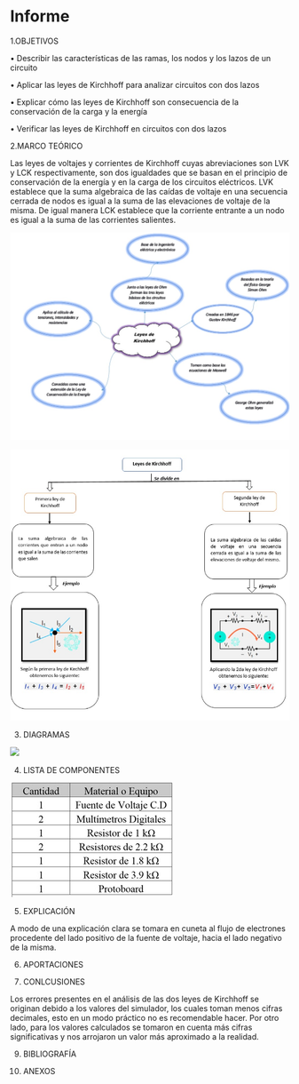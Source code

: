 # Informe
1.OBJETIVOS 
 
•	Describir las características de las ramas, los nodos y los lazos de un circuito  

•	Aplicar las leyes de Kirchhoff  para analizar circuitos con dos lazos  

•	Explicar cómo las leyes de Kirchhoff son consecuencia de la conservación de la carga y la energía

•	Verificar las leyes de Kirchhoff en circuitos con dos lazos


2.MARCO TEÓRICO

Las leyes de voltajes y corrientes de Kirchhoff cuyas abreviaciones son LVK y LCK respectivamente, son dos igualdades que se basan en el principio de conservación de la energía y en la carga de los circuitos eléctricos. LVK establece que la suma algebraica de las caídas de voltaje en una secuencia cerrada de nodos es igual a la suma de las elevaciones de voltaje de la misma. De igual manera LCK establece que la corriente entrante a un nodo es igual a la suma de las corrientes salientes.


![](img/Mapa%20mental%202.jpeg)

![](img/Mapa%20Mental%201.jpeg)

3. DIAGRAMAS

![](img/Diagrama%20Circuito%20Eléctrico.jpg)

4. LISTA DE COMPONENTES

![](img/Material%20y%20Equipo%20Requerido.jpg)

5. EXPLICACIÓN 

A modo de una explicación clara se tomara en cuneta al flujo de electrones procedente del lado positivo de la fuente de voltaje, hacia el lado negativo de la misma. 

6. APORTACIONES

7. CONLCUSIONES

Los errores presentes en el análisis de las dos leyes de Kirchhoff se originan debido a los valores del simulador, los cuales toman menos cifras decimales, esto en un modo práctico no es recomendable hacer. Por otro lado, para los valores calculados se tomaron en cuenta más cifras significativas y nos arrojaron un valor más aproximado a la realidad. 

9. BIBLIOGRAFÍA 


10. ANEXOS
